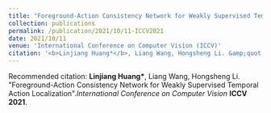 ```yaml
---
title: "Foreground-Action Consistency Network for Weakly Supervised Temporal Action Localization"
collection: publications
permalink: /publication/2021/10/11-ICCV2021
date: 2021/10/11
venue: 'International Conference on Computer Vision (ICCV)'
citation: '<b>Linjiang Huang*</b>, Liang Wang, Hongsheng Li. &amp;quot;Foreground-Action Consistency Network for Weakly Supervised Temporal Action Localization&amp;quot;.<i>International Conference on Computer Vision</i> <b>ICCV 2021</b>.'
---
```

Recommended citation: <b>Linjiang Huang*</b>, Liang Wang, Hongsheng Li. &quot;Foreground-Action Consistency Network for Weakly Supervised Temporal Action Localization&quot;.<i>International Conference on Computer Vision</i> <b>ICCV 2021</b>.